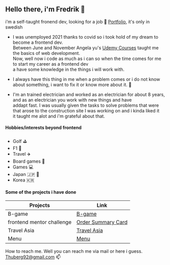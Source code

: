 ## Hello there, i'm Fredrik 👋

i'm a self-taught fronend dev, looking for a job 👀
[Portfolio](https://fredrikthunberg.github.io/Mywebsite/), it's only in swedish


- I was unemployed 2021 thanks to covid so i took hold of my dream to become a frontend dev. <br>
Between June and November Angela yu's [Udemy Courses](https://www.udemy.com/course/the-complete-web-development-bootcamp/)
taught me the basics of web development. <br> 
Now, well now i code as much as i can so when the time comes for me to start my career as a frontend dev <br>
a have some knowledge in the things i will work with.


- I always have this thing in me when a problem comes or i do not know about something, i want to fix it or know more about it. :book:


- I'm an trained electrician and worked as an electrician for about 8 years, and as an electrician you work with new things and have <br>
addapt fast. I was usually given the tasks to solve problems that were that arose to the construction site I was working on and i kinda liked it <br>
it taught me alot and i'm grateful about that.


#### Hobbies/interests beyond frontend ####

- Golf :golf:
- F1 :red_car:
- Travel :airplane:
- Board games :game_die:
- Games :computer:
- Japan :jp: :japan:
- Korea :kr:


#### Some of the projects i have done ####

Projects  | Link
------------- | -------------
B-game  | [B-game](https://fredrikthunberg.github.io/b-game-app/)
frontend mentor challenge  | [Order Summary Card](https://fredrikthunberg.github.io/Order-summary-card/)
Travel Asia | [Travel Asia](https://fredrikthunberg.github.io/Travel-Asia/)
Menu | [Menu](https://fredrikthunberg.github.io/restaurant-app/)



How to reach me. Well you can reach me via mail or here i guess. Thuberg92@gmail.com 📫

<!---after
FredrikThunberg/FredrikThunberg is a ✨ special ✨ repository because its `README.md` (this file) appears on your GitHub profile.
You can click the Preview link to take a look at your changes.
--->
